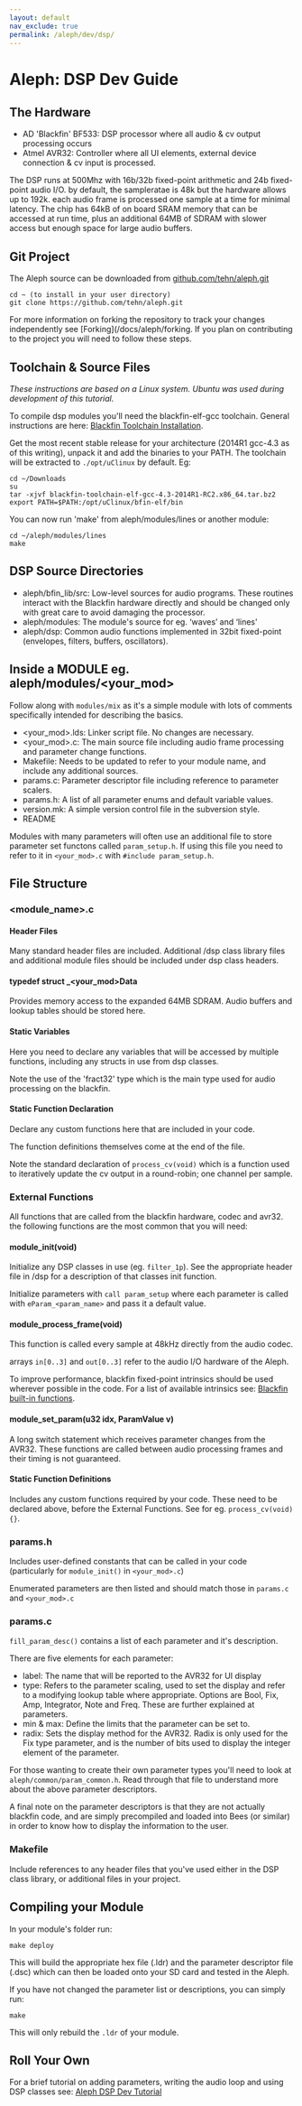 ```yaml
---
layout: default
nav_exclude: true
permalink: /aleph/dev/dsp/
---
```


# Aleph: DSP Dev Guide

## The Hardware

- AD 'Blackfin' BF533: DSP processor where all audio & cv output processing occurs
- Atmel AVR32: Controller where all UI elements, external device connection & cv input is processed.

The DSP runs at 500Mhz with 16b/32b fixed-point arithmetic and 24b fixed-point audio I/O. by default, the sampleratae is 48k but the hardware allows up to 192k. each audio frame is processed one sample at a time for minimal latency. The chip has 64kB of on board SRAM memory that can be accessed at run time, plus an additional 64MB of SDRAM with slower access but enough space for large audio buffers.

## Git Project

The Aleph source can be downloaded from [github.com/tehn/aleph.git](https://github.com/tehn/aleph.git)

~~~
cd ~ (to install in your user directory)
git clone https://github.com/tehn/aleph.git
~~~

For more information on forking the repository to track your changes independently see [Forking](/docs/aleph/forking. If you plan on contributing to the project you will need to follow these steps.

## Toolchain & Source Files

*These instructions are based on a Linux system. Ubuntu was used during development of this tutorial.*

To compile dsp modules you'll need the blackfin-elf-gcc toolchain. General instructions are here: [Blackfin Toolchain Installation](http://blackfin.uclinux.org/doku.php?id=toolchain:installing).

Get the most recent stable release for your architecture (2014R1 gcc-4.3 as of this writing), unpack it and add the binaries to your PATH. The toolchain will be extracted to `./opt/uClinux` by default. Eg:

~~~
cd ~/Downloads
su
tar -xjvf blackfin-toolchain-elf-gcc-4.3-2014R1-RC2.x86_64.tar.bz2
export PATH=$PATH:/opt/uClinux/bfin-elf/bin
~~~

You can now run 'make' from aleph/modules/lines or another module:

~~~
cd ~/aleph/modules/lines
make
~~~

## DSP Source Directories

- aleph/bfin_lib/src: Low-level sources for audio programs. These routines interact with the Blackfin hardware directly and should be changed only with great care to avoid damaging the processor.
- aleph/modules: The module's source for eg. ‘waves’ and ‘lines'
- aleph/dsp: Common audio functions implemented in 32bit fixed-point (envelopes, filters, buffers, oscillators).

## Inside a MODULE eg. aleph/modules/<your_mod>

Follow along with `modules/mix` as it's a simple module with lots of comments specifically intended for describing the basics.

- <your_mod>.lds: Linker script file. No changes are necessary.
- <your_mod>.c: The main source file including audio frame processing and parameter change functions.
- Makefile: Needs to be updated to refer to your module name, and include any additional sources.
- params.c: Parameter descriptor file including reference to parameter scalers.
- params.h: A list of all parameter enums and default variable values.
- version.mk: A simple version control file in the subversion style.
- README

Modules with many parameters will often use an additional file to store parameter set functons called `param_setup.h`. If using this file you need to refer to it in `<your_mod>.c` with `#include param_setup.h`.

## File Structure

### <module_name>.c

#### Header Files

Many standard header files are included. Additional /dsp class library files and additional module files should be included under dsp class headers.

#### typedef struct _<your_mod>Data

Provides memory access to the expanded 64MB SDRAM. Audio buffers and lookup tables should be stored here.

#### Static Variables

Here you need to declare any variables that will be accessed by multiple functions, including any structs in use from dsp classes.

Note the use of the 'fract32' type which is the main type used for audio processing on the blackfin.

#### Static Function Declaration

Declare any custom functions here that are included in your code.

The function definitions themselves come at the end of the file.

Note the standard declaration of `process_cv(void)` which is a function used to iteratively update the cv output in a round-robin; one channel per sample.

### External Functions

All functions that are called from the blackfin hardware, codec and avr32. the following functions are the most common that you will need:

#### module_init(void)

Initialize any DSP classes in use (eg. `filter_1p`). See the appropriate header file in /dsp for a description of that classes init function.

Initialize parameters with `call param_setup` where each parameter is called with `eParam_<param_name>` and pass it a default value.

#### module_process_frame(void)

This function is called every sample at 48kHz directly from the audio codec.

arrays `in[0..3]` and `out[0..3]` refer to the audio I/O hardware of the Aleph.

To improve performance, blackfin fixed-point intrinsics should be used wherever possible in the code. For a list of available intrinsics see: [Blackfin built-in functions](http://blackfin.uclinux.org/doku.php?id=toolchain:built-in_functions).

#### module_set_param(u32 idx, ParamValue v)

A long switch statement which receives parameter changes from the AVR32. These functions are called between audio processing frames and their timing is not guaranteed.

#### Static Function Definitions

Includes any custom functions required by your code. These need to be declared above, before the External Functions. See for eg. `process_cv(void) {}`.

### params.h

Includes user-defined constants that can be called in your code (particularly for `module_init()` in `<your_mod>.c`)

Enumerated parameters are then listed and should match those in `params.c` and `<your_mod>.c`

### params.c

`fill_param_desc()` contains a list of each parameter and it's description.

There are five elements for each parameter:

- label: The name that will be reported to the AVR32 for UI display
- type: Refers to the parameter scaling, used to set the display and refer to a modifying lookup table where appropriate. Options are Bool, Fix, Amp, Integrator, Note and Freq. These are further explained at parameters.
- min & max: Define the limits that the parameter can be set to.
- radix: Sets the display method for the AVR32. Radix is only used for the Fix type parameter, and is the number of bits used to display the integer element of the parameter.

For those wanting to create their own parameter types you'll need to look at `aleph/common/param_common.h`. Read through that file to understand more about the above parameter descriptors.

A final note on the parameter descriptors is that they are not actually blackfin code, and are simply precompiled and loaded into Bees (or similar) in order to know how to display the information to the user.

### Makefile

Include references to any header files that you've used either in the DSP class library, or additional files in your project.

## Compiling your Module

In your module's folder run:

`make deploy`

This will build the appropriate hex file (.ldr) and the parameter descriptor file (.dsc) which can then be loaded onto your SD card and tested in the Aleph.

If you have not changed the parameter list or descriptions, you can simply run:

`make`

This will only rebuild the `.ldr` of your module.

## Roll Your Own

For a brief tutorial on adding parameters, writing the audio loop and using DSP classes see: [Aleph DSP Dev Tutorial](/docs/aleph/dev/tutorial)
